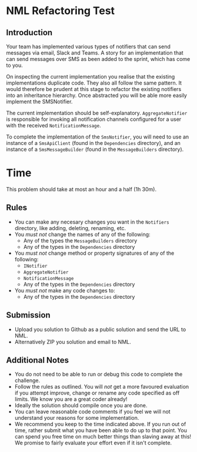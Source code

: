 # NML Refactoring Test
## Introduction
Your team has implemented various types of notifiers that can send 
messages via email, Slack and Teams. A story for an implementation that
can send messages over SMS as been added to the sprint, which has come to you.

On inspecting the current implementation you realise that the existing 
implementations duplicate code. They also all follow the same pattern. It 
would therefore be prudent at this stage to refactor the existing notifiers
into an inheritance hierarchy. Once abstracted you will be able more easily 
implement the SMSNotifier. 

The current implementation should be self-explanatory. `AggregateNotifier` 
is responsible for invoking all notification channels configured for
a user with the received `NotificationMessage`.    

To complete the implementation of the `SmsNotifier`, you will need to use an 
instance of a `SmsApiClient` (found in the `Dependencies` directory), and an 
instance of a `SmsMessageBuilder` (found in the `MessageBuilders` directory).

# Time
This problem should take at most an hour and a half (1h 30m).

## Rules
  - You can make any necesary changes you want in the `Notifiers` directory, like adding, deleting, renaming, etc.
  - You *must not*  change the names of any of the following:
    - Any of the types the `MessageBuilders` directory
    - Any of the types in the `Dependencies` directory
  - You *must not*  change method or property signatures of any of the following:
    - `INotifier`
    - `AggregateNotifier`
    - `NotificationMessage`
    - Any of the types in the `Dependencies` directory
  - You *must not*  make any code changes to:
    - Any of the types in the `Dependencies` directory
    
 ## Submission
  - Upload you solution to Github as a public solution and send the URL to NML. 
  - Alternatively ZIP you solution and email to NML. 
  
  ## Additional Notes
  - You do not need to be able to run or debug this code to complete the challenge.
  - Follow the rules as outlined. You will *not* get a more favoured 
    evaluation if you attempt improve, change or rename any code specified 
    as off limits. We know you are a great coder already!
  - Ideally the solution should compile once you are done.
  - You can leave reasonable code comments if you feel we 
    will not understand your reasons for some implementation.
  - We recommend you keep to the time indicated above. If
    you run out of time, rather submit what you have been able
    to do up to that point. You can spend you free time on
    much better things than slaving away at this! We promise to fairly evaluate your 
    effort even if it isn't complete.    
     